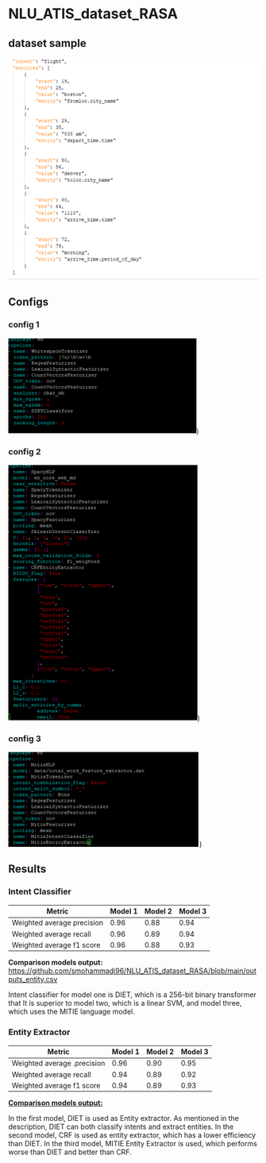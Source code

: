 # NLU_ATIS_dataset_RASA


## dataset sample

![alt text](https://github.com/smohammadi96/NLU_ATIS_dataset_RASA/blob/main/images/ATIS_sample.PNG)

## Configs

### config 1

![alt text](https://github.com/smohammadi96/NLU_ATIS_dataset_RASA/blob/main/images/config1.PNG))

### config 2

![alt text](https://github.com/smohammadi96/NLU_ATIS_dataset_RASA/blob/main/images/config2.PNG))

### config 3

![alt text](https://github.com/smohammadi96/NLU_ATIS_dataset_RASA/blob/main/images/config3.PNG))


<!-- Intent class | support | percision | recall | F1-score | Confused with |
Flight: 4, Airfare: 3
flight+airfare 12 1.0 0.41 0,58


flight_no 8 1.0 0.25 0.4 Flight: 6
flight_time 1 1.0 1.0 1.0
day_name 2 0.0 0.0 0.0 Flight: 2
Quantity 3 0.37 1.0 0.54
Airfare 48 0.88 1.0 0.94
Quantity: 4
Airline: 4
Flight 613 0.96 0.98 0.97
Distance 10 1.0 0.9 0.94 Airport: 1
Aircraft 8 0.7 0.87 0.77 quantity: 1
Flight: 1
Aircraft: 2
Capacity 21 1.0 0.80 0.89
ground_service: 1
airfare: 1
ground_fare 7 0.83 0.71 0.76
flight_no+airli
1 0.0 0.0 0.0 Flight:
1
ne
Airline 28 0.87 1.0 0.93
ground_servic 36 0.97 1.0 0.98 e
airfare+flight
1 0.0 0.0 0.0 Airfare:
1
Nlu_fallback:
1
City:
1
Airport 13 0.91 0.84 0.87
Flight:
3
Ground_fare:
1
City
5 0.2
0.2 0.2
flight+airline
1 0.0 0.0 0.0 Flight:
1
City:
1
Restriction:
1
Abbreviation 26 0.96
0.92 0.94
Flight:
3
City:
2
Meal
6 1.0 0.16 0.28 -->


## Results

### Intent Classifier

| Metric | Model 1 | Model 2 | Model 3 |
| ------------- | ------------- | ------------- | ------------- |
Weighted average precision | 0.96 | 0.88 | 0.94 |
Weighted average recall | 0.96 | 0.89 | 0.94 |
Weighted average f1 score | 0.96 | 0.88 | 0.93 |

**Comparison models output:** https://github.com/smohammadi96/NLU_ATIS_dataset_RASA/blob/main/outputs_entity.csv

Intent classifier for model one is DIET, which is a 256-bit binary transformer that It is superior to model two, which is a linear SVM, and model three, which uses the MITIE language model.

### Entity Extractor

| Metric | Model 1 | Model 2 | Model 3 |
| ------------- | ------------- | ------------- | ------------- |
Weighted average .precision | 0.96 | 0.90 | 0.95 |
Weighted average recall | 0.94 | 0.89 | 0.92 |
Weighted average f1 score | 0.94 | 0.89 | 0.93 |

[**Comparison models output:**](https://github.com/smohammadi96/NLU_ATIS_dataset_RASA/blob/main/outputs_intent.csv)

In the first model, DIET is used as Entity extractor. As mentioned in the description, DIET can both classify intents and extract entities. In the second model, CRF is used as entity extractor, which has a lower efficiency than DIET. In the third model, MITIE Entity Extractor is used, which performs worse than DIET and better than CRF.
